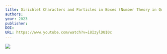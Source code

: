 ```yaml
---
title: Dirichlet Characters and Particles in Boxes (Number Theory in Quantum Mechanics) | #SoME3
authors: 
year: 2023
publisher: 
DOI: 
URL: https://www.youtube.com/watch?v=i8IzylDUI0c
---
```


![](https://www.youtube.com/watch?v=i8IzylDUI0c)